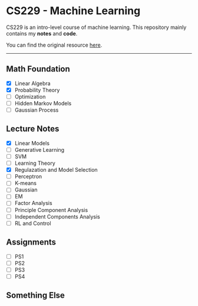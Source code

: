 # CS229 - Machine Learning

CS229 is an intro-level course of machine learning.  This repository mainly contains my **notes** and **code**. 

You can find the original resource [here](https://see.stanford.edu/Course/CS229).

------

## Math Foundation

- [x] Linear Algebra
- [x] Probability Theory
- [ ] Optimization
- [ ] Hidden Markov Models
- [ ] Gaussian Process

## Lecture Notes

- [x] Linear Models
- [ ] Generative Learning 
- [ ] SVM
- [ ] Learning Theory
- [x] Regulazation and Model Selection
- [ ] Perceptron
- [ ] K-means 
- [ ] Gaussian 
- [ ] EM
- [ ] Factor Analysis
- [ ] Principle Component Analysis
- [ ] Independent Components Analysis
- [ ] RL and Control

## Assignments

- [ ] PS1
- [ ] PS2
- [ ] PS3
- [ ] PS4

## Something Else



